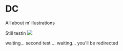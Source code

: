 # DC
All about m'illustrations

Still testin
<img src="https://raymondehazan.files.wordpress.com/2011/03/rouge.png">

waiting...
second test ... waiting... you'll be redirected
 
<html>
<head>
<title>Redirection en HTML</title>
 
<meta http-equiv="refresh" content="1; URL=https://condefruit.github.io/DC/homepage.html">
</head>
 
<body>
</body>
 
</html>
